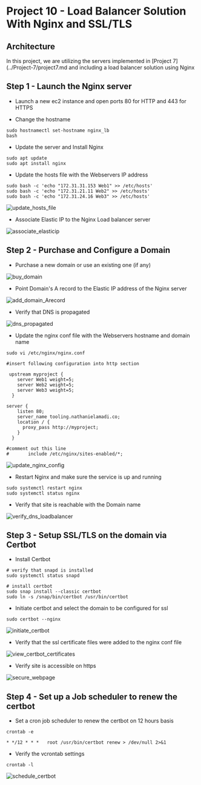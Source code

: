 # Project 10 - Load Balancer Solution With Nginx and SSL/TLS

## Architecture
In this project, we are utilizing the servers implemented in [Project 7](../Project-7/project7.md and including a load balancer solution using Nginx

## Step 1 - Launch the Nginx server
- Launch a new ec2 instance and open ports 80 for HTTP and 443 for HTTPS

- Change the hostname
``` shell
sudo hostnamectl set-hostname nginx_lb
bash
```

- Update the server and Install Nginx
```
sudo apt update
sudo apt install nginx
```

- Update the hosts file with the Webservers IP address
``` shell
sudo bash -c 'echo "172.31.31.153 Web1" >> /etc/hosts'
sudo bash -c 'echo "172.31.21.11 Web2" >> /etc/hosts'
sudo bash -c 'echo "172.31.24.16 Web3" >> /etc/hosts'
```

![update_hosts_file](Screenshots/update_hosts_file.png)

- Associate Elastic IP to the Nginx Load balancer server

![associate_elasticip](Screenshots/associate_elasticip.png)


## Step 2 - Purchase and Configure a Domain
- Purchase a new domain or use an existing one (if any)

![buy_domain](Screenshots/buy_domain.png)

- Point Domain's A record to the Elastic IP address of the Nginx server

![add_domain_Arecord](Screenshots/add_domain_Arecord.png)

- Verify that DNS is propagated

![dns_propagated](Screenshots/dns_propagated.png)

- Update the nginx conf file with the Webservers hostname and domain name
```,shell
sudo vi /etc/nginx/nginx.conf

#insert following configuration into http section

 upstream myproject {
    server Web1 weight=5;
    server Web2 weight=5;
	server Web3 weight=5;
  }

server {
    listen 80;
    server_name tooling.nathanielamadi.co;
    location / {
      proxy_pass http://myproject;
    }
  }

#comment out this line
#       include /etc/nginx/sites-enabled/*;
```
![update_nginx_config](Screenshots/update_nginx_config.png)

- Restart Nginx and make sure the service is up and running
``` shell
sudo systemctl restart nginx
sudo systemctl status nginx
```
- Verify that site is reachable with the Domain name

![verify_dns_loadbalancer](Screenshots/verify_dns_loadbalancer.png)

## Step 3 - Setup SSL/TLS on the domain via Certbot
- Install Certbot
``` shell
# verify that snapd is installed
sudo systemctl status snapd

# install certbot
sudo snap install --classic certbot
sudo ln -s /snap/bin/certbot /usr/bin/certbot
```

- Initiate certbot and select the domain to be configured for ssl
``` shell
sudo certbot --nginx
```
![initiate_certbot](Screenshots/initiate_certbot.png)

- Verify that the ssl certificate files were added to the nginx conf file 

![view_certbot_certificates](Screenshots/add_domain_Arecord/view_certbot_certificates.png)

- Verify site is accessible on https

![secure_webpage](Screenshots/secure_webpage.png)

## Step 4 - Set up a Job scheduler to renew the certbot
- Set a cron job scheduler to renew the certbot on 12 hours basis
```
crontab -e

* */12 * * *   root /usr/bin/certbot renew > /dev/null 2>&1
```

- Verify the vcrontab settings
```
crontab -l
```
![schedule_certbot](Screenshots/schedule_certbot.png)

